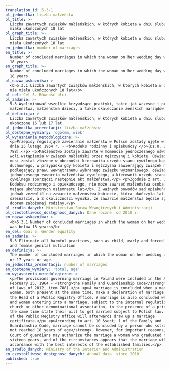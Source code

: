 ```yaml
---
translation_id: 5-3-1
pl_jednostka: liczba małżeństw
pl_title: >-
  Liczba zawartych związków małżeńskich, w których kobieta w dniu ślubu nie
  miała ukończonych 18 lat
pl_graph_title: >-
  Liczba zawartych związków małżeńskich, w których kobieta w dniu ślubu nie
  miała ukończonych 18 lat
en_jednostka: number of marriages
en_title: >-
  Number of concluded marriages in which the woman on her wedding day was below
  18 years
en_graph_title: >-
  Number of concluded marriages in which the woman on her wedding day was below
  18 years
pl_nazwa_wskaznika: >-
  <b>5.3.1 Liczba zawartych związków małżeńskich, w których kobieta w dniu ślubu
  nie miała ukończonych 18 lat</b>
pl_cel: Cel 5. Równość płci
pl_zadanie: >-
  5.3 Wyeliminować wszelkie krzywdzące praktyki, takie jak wczesne i przymusowe
  małżeństwa, małżeństwa dzieci, a także okaleczanie żeńskich narządów płciowych
pl_definicja: >-
  Liczba zawartych związków małżeńskich, w których kobieta w dniu ślubu miała
  ukończone 16 lub 17 lat.
pl_jednostka_prezentacji: liczba małżeństw
pl_dostepne_wymiary: 'ogółem, wiek'
pl_wyjasnienia_metodologiczne: >-
  <p>Przepisy regulujące zawieranie małżeństw w Polsce zostały ujęte w Ustawie z
  dnia 25 lutego 1964 r. - <b>Kodeks rodzinny i opiekuńczy </b>(Dz.U. 2012 poz.
  788).</p> <p>Małżeństwo zostaje zawarte w momencie jednoczesnego oświadczenia
  woli wstąpienia w związek małżeński przez mężczyznę i kobietę. Oświadczenie to
  musi zostać złożone w obecności kierownika urzędu stanu cywilnego bądź
  duchownego, w przypadku gdy kobieta i mężczyzna zawierający związek małżeński,
  podlegający prawu wewnętrznemu wybranego związku wyznaniowego, oświadczą wolę
  jednoczesnego zawarcia małżeństwa cywilnego, a kierownik urzędu stanu
  cywilnego sporządzi następnie akt małżeństwa.</p> <p>Zgodnie z art. 10 § 1
  Kodeksu rodzinnego i opiekuńczego, nie może zawrzeć małżeństwa osoba <b>nie
  mająca ukończonych osiemnastu lat</b>. Z ważnych powodów sąd opiekuńczy może
  jednak zezwolić na zawarcie małżeństwa kobiecie, która ukończyła lat
  szesnaście, a z okoliczności wynika, że zawarcie małżeństwa będzie zgodne z
  dobrem założonej rodziny.</p>
pl_zrodlo_danych: Ministerstwo Spraw Wewnętrznych i Administracji
pl_czestotliwosc_dostępnosc_danych: Dane roczne  od 2010 r.
en_nazwa_wskaznika: >-
  <b>5.3.1 Number of concluded marriages in which the woman on her wedding day
  was below 18 years</b>
en_cel: Goal 5. Gender equality
en_zadanie: >-
  5.3 Eliminate all harmful practices, such as child, early and forced marriage
  and female genital mutilation
en_definicja: >-
  The number of concluded marriages in which the woman on her wedding day was 16
  or 17 years or age.
en_jednostka_prezentacji: number of marriages
en_dostepne_wymiary: 'total, age'
en_wyjasnienia_metodologiczne: >-
  <p>The provisions governing marriage in Poland were included in the Act of
  February 25, 1964 - <strong>the Family and Guardianship Code</strong> (Journal
  of Laws of 2012, item 788).</p> <p>A marriage is concluded when a man and
  woman, both present at the same time, make a declaration of marriage before
  the Head of a Public Registry Office. A marriage is also concluded when a man
  and woman entering into a marriage, subject to the internal regulations of a
  church or other denominational association, in the presence of a priest, at
  the same time state their will to get married subject to Polish law. The Head
  of the Public Registry Office will afterwards draw up a marriage
  certificate.</p> <p>According to art. 10 &sect; 1 of the Family and
  Guardianship Code, marriage cannot be concluded by a person who <strong>has
  not reached 18 years of age</strong>. However, for important reasons, the
  Court of guardians may authorize the marriage a woman who graduated from
  sixteen years, and of the circumstances appears that the marriage will be in
  accordance with the best interests of the established families.</p>
en_zrodlo_danych: Ministry of the Interior and Administration
en_czestotliwosc_dostępnosc_danych: Annual data  since 2010
published: true
---
```

